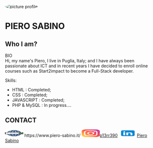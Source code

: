<img src="https://i.ibb.co/KKnc3X6/Picture-profile-2.jpg"  alt="picture profile" width="200px" height="220px" style="border-radius:50%">
<h1> PIERO SABINO</h1>

 <h2> Who I am?</h2>
<p >BIO<br/>
Hi, my name's Piero, I live in Puglia, Italy; and I have always been passionate about ICT and in recent years I have decided to enroll online courses such as Start2impact to become a Full-Stack developer.
</p>

Skills:
- HTML        :    Completed;
- CSS         :    Completed;
- JAVASCRIPT  :    Completed;
- PHP & MySQL :    In progress....



<h2>CONTACT</h2>
<p>
    <img src="/img/web-search-engine.svg" width="60px" height="25px"> https://www.piero-sabino.it/
    <img src="/img/instagram.svg" width="60px" height="25px"><a href="https://www.instagram.com/p13rr390/">p13rr390</a> 
    <img src="/img/linkedin.svg" width="60px" height="25px"><a href="https://www.linkedin.com/in/piero-sabino-15a1b671/">Piero Sabino</a> 
</p>